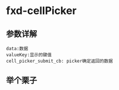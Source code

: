 # fxd-cellPicker



## 参数详解


```
data:数据
valueKey:显示的键值
cell_picker_submit_cb: picker确定返回的数据
```


## 举个栗子

<cellPicker :data="list"></cellPicker>
